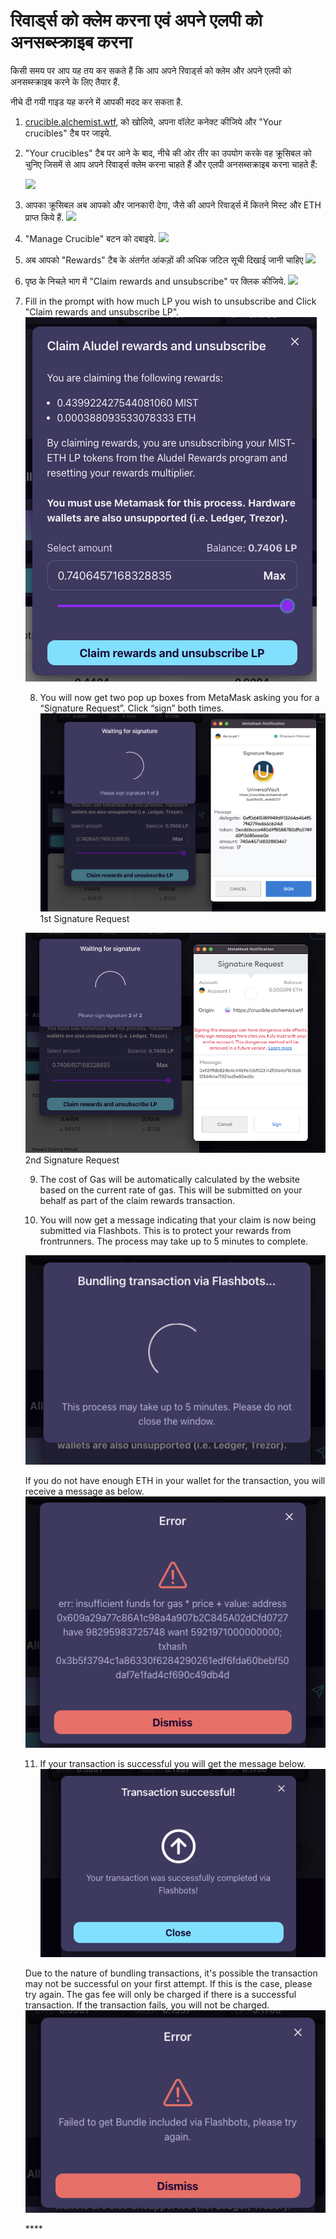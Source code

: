 # रिवार्ड्स को क्लेम करना एवं अपने एलपी को अनसब्स्क्राइब करना

किसी समय पर आप यह तय कर सकते हैं कि आप अपने रिवार्ड्स को क्लेम और अपने एलपी को अनसब्स्क्राइब करने के लिए तैयार हैं.

नीचे दी गयी गाइड यह करने में आपकी मदद कर सकता है.

1. [crucible.alchemist.wtf](https://crucible.alchemist.wtf/), को खोलिये, अपना वॉलेट कनेक्ट कीजिये और "Your crucibles" टैब पर जाइये.
2. "Your crucibles" टैब पर आने के बाद, नीचे की ओर तीर का उपयोग करके वह क्रूसिबल को चुनिए जिसमें से आप अपने रिवार्ड्स क्लेम करना चाहते हैं और एलपी अनसब्सक्राइब करना चाहते हैं:

  
   ![](../../.gitbook/assets/screenshot-2021-05-07-at-12.50.58.png) 

3. आपका क्रूसिबल अब आपको और जानकारी देगा, जैसे की आपने रिवार्ड्स में कितने मिस्ट और ETH प्राप्त किये हैं. ![](../../.gitbook/assets/screenshot-2021-05-07-at-12.50.42.png)  
4. "Manage Crucible" बटन को दबाइये.  ![](../../.gitbook/assets/screenshot-2021-05-07-at-12.51.04.png)  
5. अब आपको "Rewards" टैब के अंतर्गत आंकड़ों की अधिक जटिल सूची दिखाई जानी चाहिए  ![](../../.gitbook/assets/screenshot-2021-05-07-at-12.51.22.png)  
6. पृष्ठ के निचले भाग में "Claim rewards and unsubscribe" पर क्लिक कीजिये. ![](../../.gitbook/assets/screenshot-2021-05-07-at-13.05.52.png)  
7. Fill in the prompt with how much LP you wish to unsubscribe and Click "Claim rewards and unsubscribe LP".  
   ![](../../.gitbook/assets/1.png)   


   8. You will now get two pop up boxes from MetaMask asking you for a “Signature Request”. Click “sign” both times.  
   ![](../../.gitbook/assets/2%20%282%29%20%282%29%20%281%29.png)   
   1st Signature Request

  
   ![](../../.gitbook/assets/3%20%281%29%20%285%29%20%281%29%20%284%29.png)  
    2nd Signature Request  


   9. The cost of Gas will be automatically calculated by the website based on the current rate of gas. This will be submitted on your behalf as part of the claim rewards transaction.



   10. You will now get a message indicating that your claim is now being submitted via Flashbots. This is to protect your rewards from frontrunners. The process may take up to 5 minutes to complete.

   ![](../../.gitbook/assets/4%20%281%29%20%282%29.png)  
  
   If you do not have enough ETH in your wallet for the transaction, you will receive a message as below.  
   ![](../../.gitbook/assets/edlin%20%281%29.png)  


   11. If your transaction is successful you will get the message below.  
   ![](../../.gitbook/assets/6.png)  
  
   Due to the nature of bundling transactions, it's possible the transaction may not be successful on your first attempt. If this is the case, please try again. The gas fee will only be charged if there is a successful transaction. If the transaction fails, you will not be charged.  
   ![](../../.gitbook/assets/7%20%281%29.png)





   \*\*\*\*

